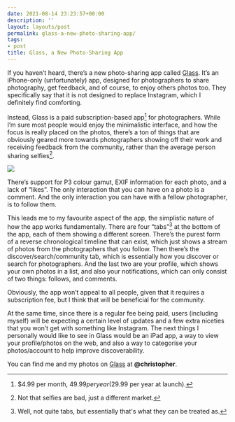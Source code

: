 ```yaml
---
date: 2021-08-14 23:23:57+00:00
description: ''
layout: layouts/post
permalink: glass-a-new-photo-sharing-app/
tags:
- post
title: Glass, a New Photo-Sharing App
---
```


If you haven’t heard, there’s a new photo-sharing app called [Glass](https://glass.photo/app/). It’s an iPhone-only (unfortunately) app, designed for photographers to share photography, get feedback, and of course, to enjoy others photos too. They specifically say that it is not designed to replace Instagram, which I definitely find comforting.

Instead, Glass is a paid subscription-based app[^1] for photographers. While I’m sure most people would enjoy the minimalistic interface, and how the focus is really placed on the photos, there’s a ton of things that are obviously geared more towards photographers showing off their work and receiving feedback from the community, rather than the average person sharing selfies[^2].

![](https://cdn.chrishannah.me/images/2021/08/Image.png)

There’s support for P3 colour gamut, EXIF information for each photo, and a lack of “likes”. The only interaction that you can have on a photo is a comment. And the only interaction you can have with a fellow photographer, is to follow them.

This leads me to my favourite aspect of the app, the simplistic nature of how the app works fundamentally. There are four “tabs”[^3] at the bottom of the app, each of them showing a different screen. There’s the purest form of a reverse chronological timeline that can exist, which just shows a stream of photos from the photographers that you follow. Then there’s the discover/search/community tab, which is essentially how you discover or search for photographers. And the last two are your profile, which shows your own photos in a list, and also your notifications, which can only consist of two things: follows, and comments.

Obviously, the app won’t appeal to all people, given that it requires a subscription fee, but I think that will be beneficial for the community.

At the same time, since there is a regular fee being paid, users (including myself) will be expecting a certain level of updates and a few extra niceties that you won’t get with something like Instagram. The next things I personally would like to see in Glass would be an iPad app, a way to view your profile/photos on the web, and also a way to categorise your photos/account to help improve discoverability.

You can find me and my photos on [Glass](https://glass.photo/app/) at **@christopher**.

[^1]: $4.99 per month, $49.99 per year ($29.99 per year at launch).
[^2]: Not that selfies are bad, just a different market.
[^3]: Well, not quite tabs, but essentially that's what they can be treated as.